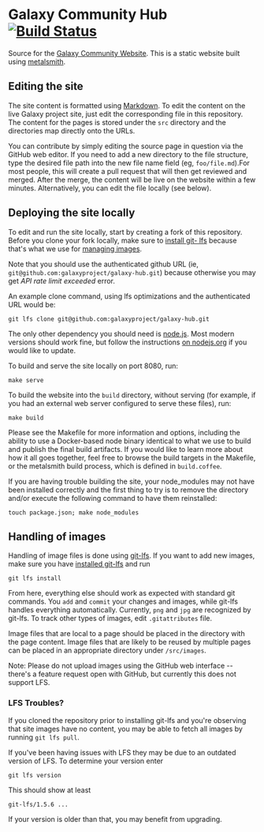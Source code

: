 # Galaxy Community Hub [![Build Status](https://jenkins.galaxyproject.org/buildStatus/icon?job=galaxy-hub)](https://jenkins.galaxyproject.org/job/galaxy-hub/)

Source for the [Galaxy Community Website](https://new.galaxyproject.org/). This
is a static website built using [metalsmith][1].

## Editing the site

The site content is formatted using
[Markdown](https://en.wikipedia.org/wiki/Markdown). To edit the content on the
live Galaxy project site, just edit the corresponding file in this repository.
The content for the pages is stored under the `src` directory and the
directories map directly onto the URLs.

You can contribute by simply editing the source page in question via the GitHub
web editor. If you need to add a new directory to the file structure, type the
desired file path into the new file name field (eg, `foo/file.md`).For most
people, this will create a pull request that will then get reviewed and merged.
After the merge, the content will be live on the website within a few minutes.
Alternatively, you can edit the file locally (see below).

## Deploying the site locally

To edit and run the site locally, start by creating a fork of this repository.
Before you clone your fork locally, make sure to [install git-
lfs](https://git-lfs.github.com/) because that's what we use for [managing
images](#handling-of-images).

Note that you should use the authenticated github URL (ie,
`git@github.com:galaxyproject/galaxy-hub.git`) because otherwise you may get
_API rate limit exceeded_ error.

An example clone command, using lfs optimizations and the authenticated URL
would be:

```
git lfs clone git@github.com:galaxyproject/galaxy-hub.git
```

The only other dependency you should need is [node.js](https://nodejs.org/en/).
Most modern versions should work fine, but follow the instructions [on
nodejs.org](https://nodejs.org) if you would like to update.


To build and serve the site locally on port 8080, run:

```
make serve
```

To build the website into the `build` directory, without serving (for example,
if you had an external web server configured to serve these files), run:

```
make build
```

Please see the Makefile for more information and options, including the ability
to use a Docker-based node binary identical to what we use to build and publish
the final build artifacts. If you would like to learn more about how it all
goes together, feel free to browse the build targets in the Makefile, or the
metalsmith build process, which is defined in `build.coffee`.


If you are having trouble building the site, your node_modules may not have
been installed correctly and the first thing to try is to remove the directory
and/or execute the following command to have them reinstalled:

```
touch package.json; make node_modules
```


## Handling of images

Handling of image files is done using [git-lfs](https://git-lfs.github.com/).
If you want to add new images, make sure you have [installed
git-lfs](https://packagecloud.io/github/git-lfs/install) and run

```
git lfs install
```
From here, everything else should work as expected with standard git commands.
You `add` and `commit` your changes and images, while git-lfs handles
everything automatically. Currently, `png` and `jpg` are recognized by git-lfs.
To track other types of images, edit `.gitattributes` file.

Image files that are local to a page should be placed in the directory with the
page content. Image files that are likely to be reused by multiple pages can be
placed in an appropriate directory under `/src/images`.

Note: Please do not upload images using the GitHub web interface -- there's a
feature request open with GitHub, but currently this does not support LFS.

### LFS Troubles?

If you cloned the repository prior to installing git-lfs and you're
observing that site images have no content, you may be able to fetch all images
by running `git lfs pull`.

If you've been having issues with LFS they may be due to an outdated version of LFS.  To determine your version enter

`git lfs version`

This should show at least

`git-lfs/1.5.6 ...`

If your version is older than that, you may benefit from upgrading.


[1]: http://www.metalsmith.io/
